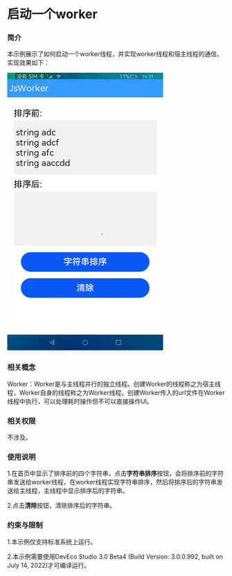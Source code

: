 # 启动一个worker

### 简介

本示例展示了如何启动一个worker线程，并实现worker线程和宿主线程的通信。实现效果如下：

![main](screenshots/device/main.png)

### 相关概念

Worker：Worker是与主线程并行的独立线程。创建Worker的线程称之为宿主线程，Worker自身的线程称之为Worker线程。创建Worker传入的url文件在Worker线程中执行，可以处理耗时操作但不可以直接操作UI。

### 相关权限

不涉及。

### 使用说明

1.在首页中显示了排序前的四个字符串，点击**字符串排序**按钮，会将排序前的字符串发送给worker线程，在worker线程实现字符串排序，然后将排序后的字符串发送给主线程，主线程中显示排序后的字符串。

2.点击**清除**按钮，清除排序后的字符串。


### 约束与限制

1.本示例仅支持标准系统上运行。

2.本示例需要使用DevEco Studio 3.0 Beta4 (Build Version: 3.0.0.992, built on July 14, 2022)才可编译运行。